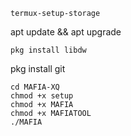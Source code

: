 ```
termux-setup-storage
```
apt update && apt upgrade
```
pkg install libdw
```
pkg install git
```
cd MAFIA-XQ
chmod +x setup
chmod +x MAFIA
chmod +x MAFIATOOL
./MAFIA
